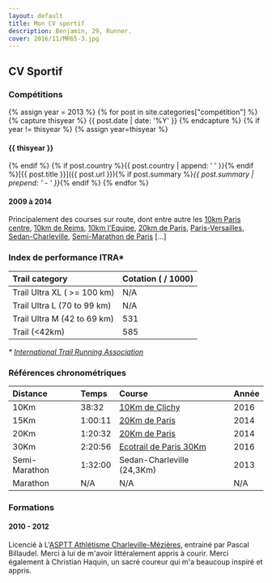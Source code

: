 ```yaml
---
layout: default
title: Mon CV sportif
description: Benjamin, 29, Runner.
cover: 2016/11/MR65-3.jpg
---
```


## CV Sportif

### Compétitions

{% assign year = 2013 %}
{% for post in site.categories["compétition"] %}
  {% capture thisyear %}
    {{ post.date | date: '%Y' }}
  {% endcapture %}
  {% if year != thisyear %}
  {% assign year=thisyear %}
<h4>{{ thisyear }}</h4>
  {% endif %}
{% if post.country %}{{ post.country | append: ' ' }}{% endif %}[{{ post.title }}]({{ post.url }}){% if post.summary %}<i>{{ post.summary | prepend: ' - ' }}</i>{% endif %}
{% endfor %}

#### 2009 à 2014

Principalement des courses sur route, dont entre autre les [10km Paris centre](http://www.10kmpariscentre.com/),
[10km de Reims](http://www.runinreims.com/fr), [10km l'Equipe](http://www.10km.lequipe.fr/),
[20km de Paris](http://www.20kmparis.com), [Paris-Versailles](http://www.parisversailles.com),
[Sedan-Charleville](#), [Semi-Marathon de Paris](http://www.semideparis.com) [...]

<!--
#### Map

<script src="https://embed.github.com/view/geojson/bdossantos/runner.sh/master/_data/races.geojson?height=400&width=720"></script>
-->

### Index de performance ITRA*

Trail category              | **Cotation ( / 1000)** |
:---------------------------|:-----------------------|
Trail Ultra XL ( >= 100 km)	|	N/A                    |
Trail Ultra L (70 to 99 km)	|	N/A                    |
Trail Ultra M (42 to 69 km)	| 531	                   |
Trail (<42km)	              | 585	                   |

_* [International Trail Running Association][ITRA]_

### Références chronométriques

**Distance**  | **Temps**   | **Course**                    | **Année**
:-------------|:------------|:------------------------------|:--------------
10Km          | 38:32       | [10Km de Clichy][10k]         | 2016
15Km          | 1:00:11     | [20Km de Paris][15k]          | 2014
20Km          | 1:20:32     | [20Km de Paris][20k]          | 2014
30Km          | 2:20:56     | [Ecotrail de Paris 30Km][30k] | 2016
Semi-Marathon | 1:32:00     | Sedan-Charleville (24,3Km)    | 2013
Marathon      | N/A         | N/A                           | N/A

### Formations

#### 2010 - 2012

Licencié à L'[ASPTT Athlétisme Charleville-Mézières][ASPTT], entrainé par
Pascal Billaudel. Merci à lui de m'avoir littéralement appris à courir.
Merci également à Christian Haquin, un sacré coureur qui m'a beaucoup inspiré et
appris.

[10k]: https://www.strava.com/activities/515612740
[15k]: https://www.strava.com/activities/213348008
[20k]: https://www.strava.com/activities/213348008
[30k]: https://www.strava.com/activities/520826081
[ASPTT]: http://asptt08.athle.com/
[ITRA]: http://www.i-tra.org/community/benjamin.dos%20santos/557280/
